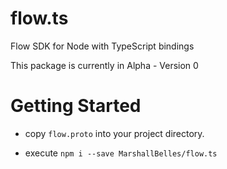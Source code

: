 # flow.ts
Flow SDK for Node with TypeScript bindings

This package is currently in Alpha - Version 0

# Getting Started

* copy `flow.proto` into your project directory.

* execute `npm i --save MarshallBelles/flow.ts`